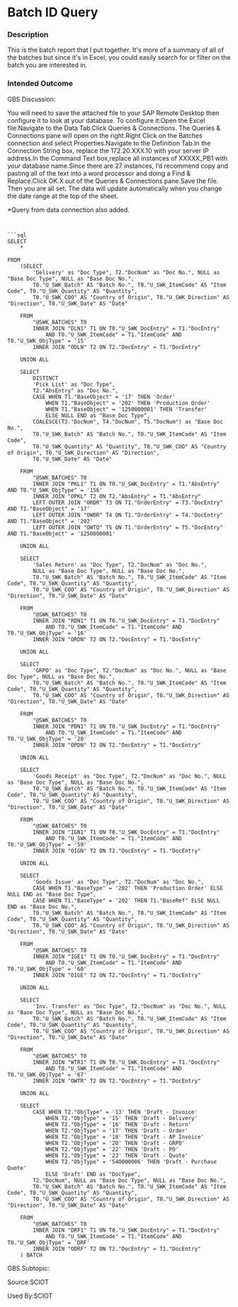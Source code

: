 # Batch ID Query

### Description

​This is the batch report that I put together. It's more of a summary of  all of the batches but since it's in Excel, you could easily search for or filter on the batch you ​are interested in.

### Intended Outcome

GBS Discussion:

You will need to save the attached file to your SAP Remote Desktop then configure it to look at your database. To configure it:Open the Excel file.Navigate to the Data Tab.Click Queries &  Connections. The Queries & Connections pane will open on the right.Right Click on the Batches connection and select Properties.Navigate to the Definition Tab.In the Connection String      box, replace the 172.20.XXX.10 with your server IP address.In the Command Text box,replace all instances of XXXXX_PB1 with your database name.Since there are 27 instances, I’d recommend copy and pasting all of the text into a word processor and doing a Find & Replace.Click OK.X out of the Queries & Connections pane.Save the file.
Then you are all set. The data will update automatically when you change the date range at the top of the sheet.

*Query from data connection also added.


```sql"


```sql
SELECT
	*

FROM
	(SELECT
		'Delivery' as "Doc Type", T2."DocNum" as "Doc No.", NULL as "Base Doc Type", NULL as "Base Doc No.", 
		T0."U_SWK_Batch" AS "Batch No.", T0."U_SWK_ItemCode" AS "Item Code", T0."U_SWK_Quantity" AS "Quantity", 
		T0."U_SWK_COO" AS "Country of Origin", T0."U_SWK_Direction" AS "Direction", T0."U_SWK_Date" AS "Date"	
	
	FROM
		"@SWK_BATCHES" T0
		INNER JOIN "DLN1" T1 ON T0."U_SWK_DocEntry" = T1."DocEntry" 
			AND T0."U_SWK_ItemCode" = T1."ItemCode" AND T0."U_SWK_ObjType" = '15'
		INNER JOIN "ODLN" T2 ON T2."DocEntry" = T1."DocEntry"
		
	UNION ALL
	
	SELECT
		DISTINCT
		'Pick List' as "Doc Type",
		T2."AbsEntry" as "Doc No.", 
		CASE WHEN T1."BaseObject" = '17' THEN 'Order'
			WHEN T1."BaseObject" = '202' THEN 'Production Order'
			WHEN T1."BaseObject" = '1250000001' THEN 'Transfer'
			ELSE NULL END as "Base Doc Type", 
		COALESCE(T3."DocNum", T4."DocNum", T5."DocNum") as "Base Doc No.", 
		T0."U_SWK_Batch" AS "Batch No.", T0."U_SWK_ItemCode" AS "Item Code", 
		T0."U_SWK_Quantity" AS "Quantity", T0."U_SWK_COO" AS "Country of Origin", T0."U_SWK_Direction" AS "Direction", 
		T0."U_SWK_Date" AS "Date"	
	
	FROM
		"@SWK_BATCHES" T0
		INNER JOIN "PKL1" T1 ON T0."U_SWK_DocEntry" = T1."AbsEntry" AND T0."U_SWK_ObjType" = '156'
		INNER JOIN "OPKL" T2 ON T2."AbsEntry" = T1."AbsEntry"
		LEFT OUTER JOIN "ORDR" T3 ON T1."OrderEntry" = T3."DocEntry" AND T1."BaseObject" = '17'
		LEFT OUTER JOIN "OWOR" T4 ON T1."OrderEntry" = T4."DocEntry" AND T1."BaseObject" = '202'
		LEFT OUTER JOIN "OWTQ" T5 ON T1."OrderEntry" = T5."DocEntry" AND T1."BaseObject" = '1250000001'
		
	UNION ALL
	
	SELECT
		'Sales Return' as "Doc Type", T2."DocNum" as "Doc No.", 
		NULL as "Base Doc Type", NULL as "Base Doc No.", 
		T0."U_SWK_Batch" AS "Batch No.", T0."U_SWK_ItemCode" AS "Item Code", T0."U_SWK_Quantity" AS "Quantity", 
		T0."U_SWK_COO" AS "Country of Origin", T0."U_SWK_Direction" AS "Direction", T0."U_SWK_Date" AS "Date"	
	
	FROM
		"@SWK_BATCHES" T0
		INNER JOIN "RDN1" T1 ON T0."U_SWK_DocEntry" = T1."DocEntry" 
			AND T0."U_SWK_ItemCode" = T1."ItemCode" AND T0."U_SWK_ObjType" = '16'
		INNER JOIN "ORDN" T2 ON T2."DocEntry" = T1."DocEntry"	
	
	UNION ALL
	
	SELECT
		'GRPO' as "Doc Type", T2."DocNum" as "Doc No.", NULL as "Base Doc Type", NULL as "Base Doc No.", 
		T0."U_SWK_Batch" AS "Batch No.", T0."U_SWK_ItemCode" AS "Item Code", T0."U_SWK_Quantity" AS "Quantity", 
		T0."U_SWK_COO" AS "Country of Origin", T0."U_SWK_Direction" AS "Direction", T0."U_SWK_Date" AS "Date"	
	
	FROM
		"@SWK_BATCHES" T0
		INNER JOIN "PDN1" T1 ON T0."U_SWK_DocEntry" = T1."DocEntry" 
			AND T0."U_SWK_ItemCode" = T1."ItemCode" AND T0."U_SWK_ObjType" = '20'
		INNER JOIN "OPDN" T2 ON T2."DocEntry" = T1."DocEntry"	
	
	UNION ALL
	
	SELECT
		'Goods Receipt' as "Doc Type", T2."DocNum" as "Doc No.", NULL as "Base Doc Type", NULL as "Base Doc No.", 
		T0."U_SWK_Batch" AS "Batch No.", T0."U_SWK_ItemCode" AS "Item Code", T0."U_SWK_Quantity" AS "Quantity", 
		T0."U_SWK_COO" AS "Country of Origin", T0."U_SWK_Direction" AS "Direction", T0."U_SWK_Date" AS "Date"	
	
	FROM
		"@SWK_BATCHES" T0
		INNER JOIN "IGN1" T1 ON T0."U_SWK_DocEntry" = T1."DocEntry" 
			AND T0."U_SWK_ItemCode" = T1."ItemCode" AND T0."U_SWK_ObjType" = '59'
		INNER JOIN "OIGN" T2 ON T2."DocEntry" = T1."DocEntry"	
	
	UNION ALL
	
	SELECT
		'Goods Issue' as "Doc Type", T2."DocNum" as "Doc No.", 
		CASE WHEN T1."BaseType" = '202' THEN 'Production Order' ELSE NULL END as "Base Doc Type", 
		CASE WHEN T1."BaseType" = '202' THEN T1."BaseRef" ELSE NULL END as "Base Doc No.", 
		T0."U_SWK_Batch" AS "Batch No.", T0."U_SWK_ItemCode" AS "Item Code", T0."U_SWK_Quantity" AS "Quantity", 
		T0."U_SWK_COO" AS "Country of Origin", T0."U_SWK_Direction" AS "Direction", T0."U_SWK_Date" AS "Date"	
	
	FROM
		"@SWK_BATCHES" T0
		INNER JOIN "IGE1" T1 ON T0."U_SWK_DocEntry" = T1."DocEntry" 
			AND T0."U_SWK_ItemCode" = T1."ItemCode" AND T0."U_SWK_ObjType" = '60'
		INNER JOIN "OIGE" T2 ON T2."DocEntry" = T1."DocEntry"	
	
	UNION ALL
	
	SELECT
		'Inv. Transfer' as "Doc Type", T2."DocNum" as "Doc No.", NULL as "Base Doc Type", NULL as "Base Doc No.", 
		T0."U_SWK_Batch" AS "Batch No.", T0."U_SWK_ItemCode" AS "Item Code", T0."U_SWK_Quantity" AS "Quantity", 
		T0."U_SWK_COO" AS "Country of Origin", T0."U_SWK_Direction" AS "Direction", T0."U_SWK_Date" AS "Date"	
	
	FROM
		"@SWK_BATCHES" T0
		INNER JOIN "WTR1" T1 ON T0."U_SWK_DocEntry" = T1."DocEntry" 
			AND T0."U_SWK_ItemCode" = T1."ItemCode" AND T0."U_SWK_ObjType" = '67'
		INNER JOIN "OWTR" T2 ON T2."DocEntry" = T1."DocEntry"	
	
	UNION ALL
	
	SELECT
		CASE WHEN T2."ObjType" = '13' THEN 'Draft - Invoice' 
			WHEN T2."ObjType" = '15' THEN 'Draft - Delivery'
			WHEN T2."ObjType" = '16' THEN 'Draft - Return'
			WHEN T2."ObjType" = '17' THEN 'Draft - Order'
			WHEN T2."ObjType" = '18' THEN 'Draft - AP Invoice'
			WHEN T2."ObjType" = '20' THEN 'Draft - GRPO'
			WHEN T2."ObjType" = '22' THEN 'Draft - PO'
			WHEN T2."ObjType" = '23' THEN 'Draft - Quote'
			WHEN T2."ObjType" = '540000006' THEN 'Draft - Purchase Quote'
			ELSE 'Draft' END as "DocType", 
		T2."DocNum", NULL as "Base Doc Type", NULL as "Base Doc No.",
		T0."U_SWK_Batch" AS "Batch No.", T0."U_SWK_ItemCode" AS "Item Code", T0."U_SWK_Quantity" AS "Quantity", 
		T0."U_SWK_COO" AS "Country of Origin", T0."U_SWK_Direction" AS "Direction", T0."U_SWK_Date" AS "Date"	
	
	FROM
		"@SWK_BATCHES" T0
		INNER JOIN "DRF1" T1 ON T0."U_SWK_DocEntry" = T1."DocEntry" 
			AND T0."U_SWK_ItemCode" = T1."ItemCode" AND T0."U_SWK_ObjType" = 'DRF'
		INNER JOIN "ODRF" T2 ON T2."DocEntry" = T1."DocEntry"
	) BATCH
```


GBS Subtopic:

Source:SCIOT

Used By:SCIOT
